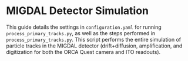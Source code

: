 # MIGDAL Detector Simulation

This guide details the settings in `configuration.yaml` for running `process_primary_tracks.py`, as well as the steps performed in `process_primary_tracks.py`. This script performs the entire simulation of particle tracks in the MIGDAL detector (drift+diffusion, amplification, and digitization for both the ORCA Quest camera and ITO readouts).